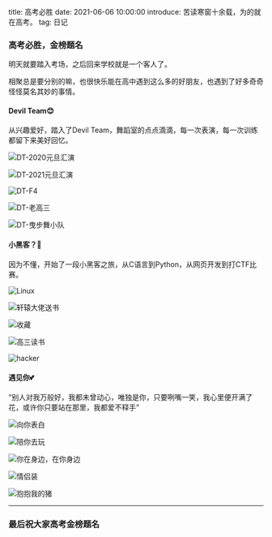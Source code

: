 title: 高考必胜
date: 2021-06-06 10:00:00
introduce: 苦读寒窗十余载，为的就在高考。
tag: 日记

### 高考必胜，金榜题名
明天就要踏入考场，之后回来学校就是一个客人了。

相聚总是要分别的嘛，也很快乐能在高中遇到这么多的好朋友，也遇到了好多奇奇怪怪莫名其妙的事情。

#### Devil Team😊
从兴趣爱好，踏入了Devil Team，舞蹈室的点点滴滴，每一次表演，每一次训练都留下来美好回忆。

![DT-2020元旦汇演](/static/img/college-entrance-examination/devil-team-5.jpg)

![DT-2021元旦汇演](/static/img/college-entrance-examination/devil-team-1.jpg)

![DT-F4](/static/img/college-entrance-examination/devil-team-2.jpg)

![DT-老高三](/static/img/college-entrance-examination/devil-team-3.jpg)

![DT-曳步舞小队](/static/img/college-entrance-examination/devil-team-4.jpg)

#### 小黑客？🤔
因为不懂，开始了一段小黑客之旅，从C语言到Python，从网页开发到打CTF比赛。

![Linux](/static/img/college-entrance-examination/pg-computer.jpg)

![轩辕大佬送书](/static/img/college-entrance-examination/pg-book-3.jpg)

![收藏](/static/img/college-entrance-examination/pg-book-1.jpeg)

![高三读书](/static/img/college-entrance-examination/pg-book-2.jpg)

![hacker](/static/img/college-entrance-examination/pg-hacker.jpg)

#### 遇见你💕
“别人对我万般好，我都未曾动心，唯独是你，只要咧嘴一笑，我心里便开满了花，或许你只要站在那里，我都爱不释手” 

![向你表白](/static/img/college-entrance-examination/honey-confession.jpg)

![陪你去玩](/static/img/college-entrance-examination/honey-cycling.jpg)

![你在身边，在你身边](/static/img/college-entrance-examination/honey-you-and-me.jpg)

![情侣装](/static/img/college-entrance-examination/honey-couple-outfit.jpg)

![抱抱我的猪](/static/img/college-entrance-examination/honey-hug.jpg)

---

### 最后祝大家高考金榜题名

